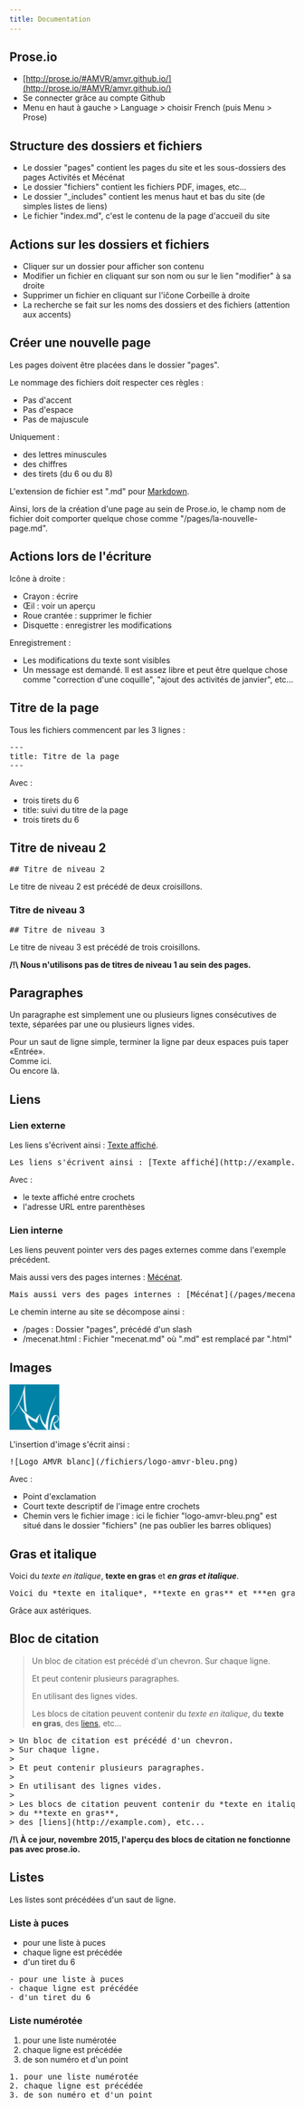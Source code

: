 ```yaml
---
title: Documentation
---
```


## Prose.io

- [http://prose.io/#AMVR/amvr.github.io/](http://prose.io/#AMVR/amvr.github.io/)
- Se connecter grâce au compte Github
- Menu en haut à gauche > Language > choisir French (puis Menu > Prose)

## Structure des dossiers et fichiers

- Le dossier "pages" contient les pages du site et les sous-dossiers des pages Activités et Mécénat
- Le dossier "fichiers" contient les fichiers PDF, images, etc...
- Le dossier "\_includes" contient les menus haut et bas du site (de simples listes de liens)
- Le fichier "index.md", c'est le contenu de la page d'accueil du site

## Actions sur les dossiers et fichiers

- Cliquer sur un dossier pour afficher son contenu
- Modifier un fichier en cliquant sur son nom ou sur le lien "modifier" à sa droite
- Supprimer un fichier en cliquant sur l'iĉone Corbeille à droite
- La recherche se fait sur les noms des dossiers et des fichiers (attention aux accents)

## Créer une nouvelle page

Les pages doivent être placées dans le dossier "pages".

Le nommage des fichiers doit respecter ces règles : 

- Pas d'accent
- Pas d'espace
- Pas de majuscule

Uniquement :

- des lettres minuscules
- des chiffres
- des tirets (du 6 ou du 8)

L'extension de fichier est ".md" pour [Markdown](https://fr.wikipedia.org/wiki/Markdown).

Ainsi, lors de la création d'une page au sein de Prose.io, le champ nom de fichier doit comporter quelque chose comme "/pages/la-nouvelle-page.md".

## Actions lors de l'écriture

Icône à droite :

- Crayon : écrire
- Œil : voir un aperçu
- Roue crantée : supprimer le fichier
- Disquette : enregistrer les modifications

Enregistrement :

- Les modifications du texte sont visibles
- Un message est demandé. Il est assez libre et peut être quelque chose comme "correction d'une coquille", "ajout des activités de janvier", etc...

## Titre de la page

Tous les fichiers commencent par les 3 lignes :

<pre>
---
title: Titre de la page
---
</pre>

Avec :

- trois tirets du 6
- title: suivi du titre de la page
- trois tirets du 6

## Titre de niveau 2

<pre>
## Titre de niveau 2
</pre>

Le titre de niveau 2 est précédé de deux croisillons.

### Titre de niveau 3

<pre>
## Titre de niveau 3
</pre>

Le titre de niveau 3 est précédé de trois croisillons.

**/!\ Nous n'utilisons pas de titres de niveau 1 au sein des pages.**

## Paragraphes

Un paragraphe est simplement une ou plusieurs lignes consécutives de texte, séparées par une ou plusieurs lignes vides.

Pour un saut de ligne simple, terminer la ligne par deux espaces puis taper «Entrée».  
Comme ici.  
Ou encore là.

## Liens

### Lien externe

Les liens s'écrivent ainsi : [Texte affiché](http://example.com).

<pre>
Les liens s'écrivent ainsi : [Texte affiché](http://example.com).
</pre>

Avec :

- le texte affiché entre crochets
- l'adresse URL entre parenthèses

### Lien interne

Les liens peuvent pointer vers des pages externes comme dans l'exemple précédent.

Mais aussi vers des pages internes : [Mécénat](/pages/mecenat.html).

<pre>
Mais aussi vers des pages internes : [Mécénat](/pages/mecenat.html).
</pre>

Le chemin interne au site se décompose ainsi :

- /pages : Dossier "pages", précédé d'un slash
- /mecenat.html : Fichier "mecenat.md" où ".md" est remplacé par ".html"

## Images

![Logo AMVR blanc](/fichiers/logo-amvr-bleu.png)

L'insertion d'image s'écrit ainsi :

<pre>
![Logo AMVR blanc](/fichiers/logo-amvr-bleu.png)
</pre>

Avec :

- Point d'exclamation
- Court texte descriptif de l'image entre crochets
- Chemin vers le fichier image : ici le fichier "logo-amvr-bleu.png" est situé dans le dossier "fichiers" (ne pas oublier les barres obliques)

## Gras et italique

Voici du *texte en italique*, **texte en gras** et ***en gras et italique***.

<pre>
Voici du *texte en italique*, **texte en gras** et ***en gras et italique***.
</pre>

Grâce aux astériques.

## Bloc de citation

> Un bloc de citation est précédé d'un chevron.
> Sur chaque ligne.
>
> Et peut contenir plusieurs paragraphes.
>
> En utilisant des lignes vides.
>
> Les blocs de citation peuvent contenir du *texte en italique*, 
> du **texte en gras**, 
> des [liens](http://example.com), etc...

<pre>
> Un bloc de citation est précédé d'un chevron.
> Sur chaque ligne.
>
> Et peut contenir plusieurs paragraphes.
>
> En utilisant des lignes vides.
>
> Les blocs de citation peuvent contenir du *texte en italique*, 
> du **texte en gras**, 
> des [liens](http://example.com), etc...
</pre>

**/!\ À ce jour, novembre 2015, l'aperçu des blocs de citation ne fonctionne pas avec prose.io.**

## Listes

Les listes sont précédées d'un saut de ligne.

### Liste à puces

- pour une liste à puces
- chaque ligne est précédée
- d'un tiret du 6

<pre>
- pour une liste à puces
- chaque ligne est précédée
- d'un tiret du 6
</pre>

### Liste numérotée

1. pour une liste numérotée
2. chaque ligne est précédée
3. de son numéro et d'un point


<pre>
1. pour une liste numérotée
2. chaque ligne est précédée
3. de son numéro et d'un point
</pre>
